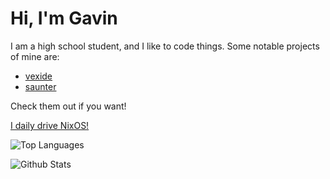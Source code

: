 # Hi, I'm Gavin

I am a high school student, and I like to code things.
Some notable projects of mine are:
- [vexide](https://pros.rs)
- [saunter](https://github.com/gavin-niederman/saunter)

Check them out if you want!

[I daily drive NixOS!](https://github.com/gavin-niederman/nixfiles)

![Top Languages](https://github-readme-stats.vercel.app/api/top-langs/?username=gavin-niederman&theme=catppuccin_mocha&show_icons=true&hide_border=true&layout=compact)

![Github Stats](https://github-readme-streak-stats.herokuapp.com/?user=gavin-niederman&theme=catppuccin-mocha&hide_border=true)
